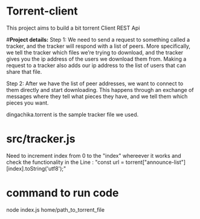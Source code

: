 # Torrent-client
This project aims to build a bit torrent Client REST Api

#**Project details:**
Step 1: We need to send a request to something called a tracker, and the tracker will respond with a list of peers. More specifically, we tell the tracker which files we’re trying to download, and the tracker gives you the ip address of the users we download them from. Making a request to a tracker also adds our ip address to the list of users that can share that file.

Step 2: After we have the list of peer addresses, we want to connect to them directly and start downloading. This happens through an exchange of messages where they tell what pieces they have, and we tell them which pieces you want.


dingachika.torrent is the sample tracker file we used.


# src/tracker.js 
Need to increment index from 0 to the "index" whereever it works  and check the functionality in the 
Line : "const url = torrent["announce-list"][index].toString('utf8');"

# command to run code
 node index.js home/path_to_torrent_file
